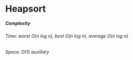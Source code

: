 # Heapsort

##### Complexity
###### Time: worst _O_(_n log n_), best _O_(_n log n_), average _O_(_n log n_)
###### Space: _O_(1) auxiliary
